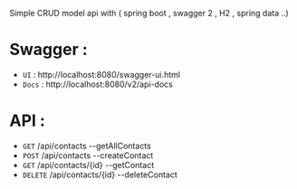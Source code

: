Simple CRUD model api with ( spring boot , swagger 2 , H2 , spring data ..)

# Swagger : 

- `UI`   : http://localhost:8080/swagger-ui.html
- `Docs` : http://localhost:8080/v2/api-docs

# API : 

- `GET` /api/contacts --getAllContacts
- `POST` /api/contacts --createContact
- `GET` /api/contacts/{id} --getContact
- `DELETE`  /api/contacts/{id} --deleteContact
